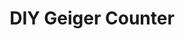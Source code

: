 ---
date_added: 2020-04-13
model: Geiger
vendor: DIYRuZ
title: DIY Geiger Counter
category: sensor
supports: radioactive pulses per minute
zigbeemodel: ['DIYRuZ_Geiger']
compatible: [z2m,iob]
z2m: DIYRuZ_Geiger
mlink: https://modkam.ru/?p=1591
link: 
link2: 
link3: 
---